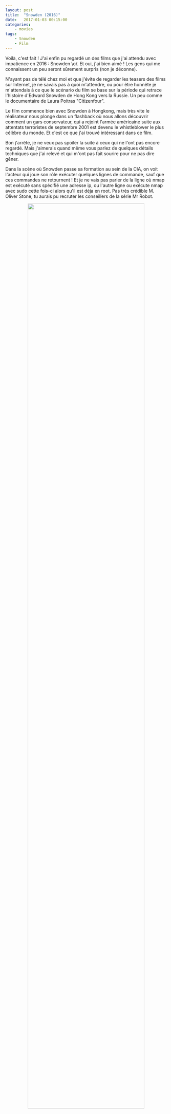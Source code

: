 ```yaml
---
layout: post
title:  "Snowden (2016)"
date:   2017-01-03 00:15:00
categories:
    - movies
tags:
    - Snowden
    - Film
---
```


Voilà, c'est fait ! J'ai enfin pu regardé un des films que j'ai attendu avec
impatience en 2016 : Snowden \o/. Et oui, j'ai bien aimé ! Les gens qui me connaissent un
peu seront sûrement surpris (non je déconne).

N'ayant pas de télé chez moi et que j'évite de regarder les teasers des films
sur Internet, je ne savais pas à quoi m'attendre, ou pour être honnête je m'attendais à
ce que le scénario du film se base sur la période qui retrace l'histoire d'Edward
Snowden de Hong Kong vers la Russie. Un peu comme le documentaire de Laura
Poitras "Citizenfour". 

Le film commence bien avec Snowden à Hongkong, mais très vite le réalisateur nous
plonge dans un flashback où nous allons découvrir comment un gars conservateur,
       qui a rejoint l'armée américaine suite aux attentats terroristes de
       septembre 2001 est devenu le whistleblower le plus célèbre du monde. Et
       c'est ce que j'ai trouvé intéressant dans ce film. 

Bon j'arrête, je ne veux pas spoiler la suite à ceux qui ne l'ont pas encore regardé. 
Mais j'aimerais quand même vous parlez de quelques détails techniques que j'ai 
relevé et qui m'ont pas fait sourire pour ne pas dire gêner.

Dans la scène où Snowden passe sa formation au sein de la CIA, on voit l'acteur
qui joue son rôle exécuter quelques lignes de commande, sauf que ces commandes
ne retournent ! Et je ne vais pas parler de la ligne où nmap est exécuté sans
spécifié une adresse ip, ou l'autre ligne ou exécute nmap avec sudo cette
fois-ci alors qu'il est déja en root. Pas très crédible M. Oliver Stone, tu
aurais pu recruter les conseillers de la série Mr Robot.

<div style="text-align: center;">
	<img src="{{ site.baseurl }}images/posts/2017/snowden-terminal.png" style="width:85%;" />
</div>
<br />

Dans plusieurs scènes, on peut voir que le laptop de Snowden dans le film fait
trouver un Windows. Encore une fois peu crédible/réaliste surtout qu'on sait que
le vrai Snowden est un fervent GNU/Linuxien slash parano (il utilise Qube OS).
Pire encore, dans le screenshot ci-dessous on voit qu'il utilise une version
gratuite de l'antivirus Avira...

<div style="text-align: center;">
	<img src="{{ site.baseurl }}images/posts/2017/snowden_windows.png" style="width:85%;" />
</div>
<br />

Mais ça va, j'en ai vu pire dans d'autres films :-)

Donc pour résumer, si vous êtes un partisan/supporteur/(mettez ce que vous
        voulez) d'Ed Snowden comme moi, il est clair que vous allez adorer le
film. Mais si au contraire vous êtes un de ses détracteurs (oui, il y en même en
        dehros des États Unis) vous allez détester le film car il ne raconte
qu'une version des fait, celle de Snowden et aucun mot sur celle du gouvernement
américain<br />
Pour la petite minorité qui ne savent pas qui est Edward Snowden, il risque de
trouver le film un peu ennuyeux, surtout s'il s'attendait un Jason Borne like.
